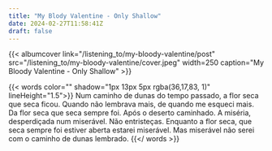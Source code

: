 ```yaml
---
title: "My Blody Valentine - Only Shallow"
date: 2024-02-27T11:58:41Z
draft: false
---
```




{{< albumcover
    link="/listening_to/my-bloody-valentine/post"
    src="/listening_to/my-bloody-valentine/cover.jpeg"
    width=250
    caption="My Bloody Valentine - Only Shallow"
    >}}

{{< words color="" shadow="1px 13px 5px rgba(36,17,83, 1)" lineHeight="1.5">}}
Num caminho de dunas do tempo passado, a flor seca que seca ficou. Quando não lembrava mais, de quando me esqueci mais. Da flor seca que seca sempre foi. Após o deserto caminhado. A miséria, desperdiçada num miserável. Não entristeças. Enquanto a flor seca, que seca sempre foi estiver aberta estarei miserável. Mas miserável não serei com o caminho de dunas lembrado.
{{</ words >}}